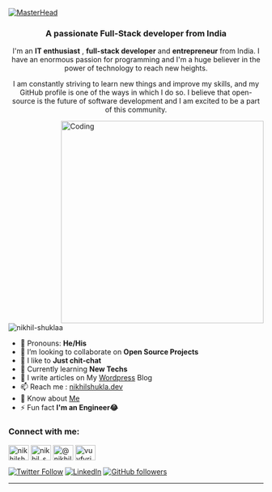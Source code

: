[![MasterHead](https://devforum-uploads.s3.dualstack.us-east-2.amazonaws.com/uploads/original/4X/0/2/a/02a4b92048705c6530bc0c6a48d2cf9fcb6a74d9.gif)](https://nikhilshukla.dev)</br>
<h3 align="center">A passionate Full-Stack developer from India</h3>
<p align="center">
    I'm an <b>IT enthusiast</b> , <b>full-stack developer</b> and <b>entrepreneur</b> from India. I have an enormous passion for programming and I'm a huge believer in the power of technology to reach new heights. 
</p>
<p align="center">
    I am constantly striving to learn new things and improve my skills, and my GitHub profile is one of the ways in which I do so. I believe that open-source is the future of software development and I am excited to be a part of this community.
</p>
<img align="right" alt="Coding" width="400" src="https://user-images.githubusercontent.com/69595691/193453676-3abfe557-1fc1-46d8-8075-3b17b9f54887.gif">

<p align="left"> <img src="https://komarev.com/ghpvc/?username=nikhil-shuklaa&label=Profile%20views&color=0e75b6&style=flat" alt="nikhil-shuklaa" /> </p>

- 💬 Pronouns: **He/His**
- 🌱 I’m looking to collaborate on **Open Source Projects**
- 🤝 I like to **Just chit-chat**
- 👀 Currently learning **New Techs**
- 📝 I write articles on My <a href="https://myspybuddyblogs.wordpress.com/">Wordpress</a> Blog
- 📫 Reach me : <a href="mailto:nikhilshukla.dev@gmail.com">nikhilshukla.dev</a>
- 📄 Know about <a href="https://nikhilshukla.dev">Me</a>
- ⚡ Fun fact **I'm an Engineer😂**

<h3 align="left">Connect with me:</h3>
<p align="left">
<a href="https://fb.com/nikhilshuklaaa" target="blank"><img align="center" src="https://raw.githubusercontent.com/rahuldkjain/github-profile-readme-generator/master/src/images/icons/Social/facebook.svg" alt="nikhilshuklaaa" height="30" width="40" /></a>
<a href="https://instagram.com/nikhil_shuklaa" target="blank"><img align="center" src="https://raw.githubusercontent.com/rahuldkjain/github-profile-readme-generator/master/src/images/icons/Social/instagram.svg" alt="nikhil_shuklaa" height="30" width="40" /></a>
<a href="https://www.youtube.com/c/@nikhilshuklayt" target="blank"><img align="center" src="https://raw.githubusercontent.com/rahuldkjain/github-profile-readme-generator/master/src/images/icons/Social/youtube.svg" alt="@nikhilshuklayt" height="30" width="40" /></a>
<a href="https://discord.gg/vuvfyrjJ2Q" target="blank"><img align="center" src="https://raw.githubusercontent.com/rahuldkjain/github-profile-readme-generator/master/src/images/icons/Social/discord.svg" alt="vuvfyrjJ2Q" height="30" width="40" /></a>
</p>

[![Twitter Follow](https://img.shields.io/twitter/follow/nikhil_shuklaa?style=social)](https://twitter.com/nikhil_shuklaa) [![LinkedIn](https://img.shields.io/static/v1.svg?label=LinkedIn&message=nikhil-shuklaa&logo=linkedin&style=flat&color=blue)](https://www.linkedin.com/in/nikhil-shuklaa/) [![GitHub followers](https://img.shields.io/github/followers/nikhil-shuklaa.svg?label=Follow%20@nikhil-shuklaa&style=social)](https://github.com/nikhil-shuklaa/)

<hr>



